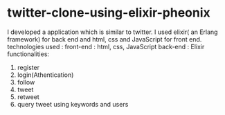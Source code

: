 # twitter-clone-using-elixir-pheonix
I developed a application which is similar to twitter. I used elixir( an Erlang framework) for back end and html, css and JavaScript for front end. 
technologies used :
front-end : html, css, JavaScript
back-end : Elixir
functionalities:
1. register
2. login(Athentication)
3. follow
4. tweet
5. retweet
6. query tweet using keywords and users
